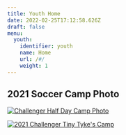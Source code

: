 ```yaml
---
title: Youth Home
date: 2022-02-25T17:12:58.626Z
draft: false
menu:
  youth:
    identifier: youth
    name: Home
    url: /#/
    weight: 1
---
```

## 2021 Soccer Camp Photo

[![Challenger Half Day Camp Photo](https://res.cloudinary.com/robinson-soccer/image/upload/v1647279719/Youth/Home/2021-challenger-half-day-small_y620qc.png)](https://res.cloudinary.com/robinson-soccer/image/upload/v1647279719/Youth/Home/2021-challenger-half-day-small_y620qc.png)

[![2021 Challenger Tiny Tyke's Camp](https://res.cloudinary.com/robinson-soccer/image/upload/v1647436350/Youth/Home/2021-challenger-tinytykes-small_u5zwvg.png)](https://res.cloudinary.com/robinson-soccer/image/upload/v1647436350/Youth/Home/2021-challenger-tinytykes-small_u5zwvg.png)